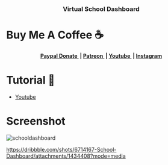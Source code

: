 <h3 align="center">Virtual School Dashboard</h3>

# Buy Me A Coffee ☕
<p align="center">
	<b>
		<a href="https://www.paypal.me/am523">
			Paypal Donate
		</a>&nbsp;|
		<a href="https://www.patreon.com/user/creators?u=43122521">
			Patreon
		</a>&nbsp;|
		<a href="https://www.youtube.com/channel/UCwI8AQlBewsdxbyk2r4n9CQ">
			Youtube
		</a>&nbsp;|
		<a href="https://www.instagram.com/0x0000523am/">
			Instagram
		</a>
	</b>
  </p>
  


# Tutorial 📸
- <a href="https://www.youtube.com/watch?v=UwzPzPr8Jwk&t=136s">
			Youtube
		</a> 

# Screenshot
![schooldashboard](https://user-images.githubusercontent.com/61135648/97985212-9009ce00-1e0a-11eb-8215-c50a87f80d84.gif)


https://dribbble.com/shots/6714167-School-Dashboard/attachments/1434408?mode=media

